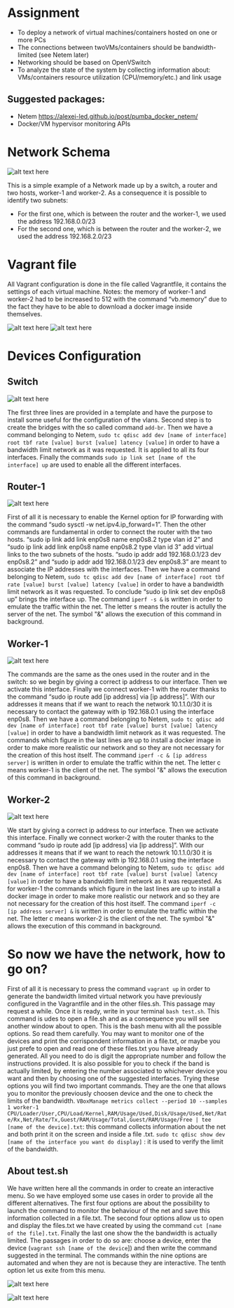 # Assignment

- To deploy a network of virtual machines/containers hosted on one or more PCs
- The connections between twoVMs/containers should be bandwidth-limited (see Netem later)
- Networking should be based on OpenVSwitch
- To analyze the state of the system by collecting information about: VMs/containers resource utilization (CPU/memory/etc.) and link usage

## Suggested packages:

- Netem https://alexei-led.github.io/post/pumba_docker_netem/
- Docker/VM hypervisor monitoring APIs

# Network Schema

![alt text here](https://github.com/calorechiara/Monitoring-Virtualized-Networks/blob/main/other/007055b2-0ff4-4243-99a8-18b82abe163a.jpg)

This is a simple example of a Network made up by a switch, a router and two hosts, worker-1 and worker-2. As a consequence it is possible to identify two subnets:
- For the first one, which is between the router and the worker-1, we used the address 192.168.0.0/23
- For the second one, which is between the router and the worker-2, we used the address 192.168.2.0/23

# Vagrant file

All Vagrant configuration is done in the file called Vagrantfile, it contains the settings of each virtual machine.
Notes: the memory of worker-1 and worker-2 had to be increased to 512 with the command “vb.memory” due to the fact they have to be able to download a docker image inside themselves.


![alt text here](https://github.com/calorechiara/Monitoring-Virtualized-Networks/blob/main/other/Immagine2.png)
![alt text here](https://github.com/calorechiara/Monitoring-Virtualized-Networks/blob/main/other/Immagine3.png)

# Devices Configuration

## Switch

![alt text here](https://github.com/calorechiara/Monitoring-Virtualized-Networks/blob/main/other/Immagine4.png)

The first three lines are provided in a template and have the purpose to install some useful for the configuration of the vlans.
Second step is to create the bridges with the so called command `add-br`.
Then we have a command belonging to Netem, `sudo tc qdisc add dev [name of interface] root tbf rate [value] burst [value] latency [value]` in order to have a bandwidth limit network as it was requested. It is applied to all its four interfaces.
Finally the commands `sudo ip link set [name of the interface] up` are used to enable all the different interfaces.

## Router-1



![alt text here](https://github.com/calorechiara/Monitoring-Virtualized-Networks/blob/main/other/Immagine5.png)

First of all it is necessary to enable the Kernel option for IP forwarding with the command “sudo sysctl -w net.ipv4.ip_forward=1”. Then the other commands are fundamental in order to connect the router with the two hosts.
“sudo ip link add link enp0s8 name enp0s8.2 type vlan id 2” and “sudo ip link add link enp0s8 name enp0s8.2 type vlan id 3” add virtual links to the two subnets of the hosts.
“sudo ip addr add 192.168.0.1/23 dev enp0s8.2” and “sudo ip addr add 192.168.0.1/23 dev enp0s8.3” are meant to associate the IP addresses with the interfaces.
Then we have a command belonging to Netem, `sudo tc qdisc add dev [name of interface] root tbf rate [value] burst [value] latency [value]` in order to have a bandwidth limit network as it was requested.
To conclude “sudo ip link set dev enp0s8 up” brings the interface up.
The command `iperf -s &` is written in order to emulate the traffic within the net. The letter s means the router is actully the server of the net. The symbol "&" allows the execution of this command in background.

## Worker-1


![alt text here](https://github.com/calorechiara/Monitoring-Virtualized-Networks/blob/main/other/Immagine6.png)

The commands are the same as the ones used in the router and in the switch: so we begin by giving a correct ip address to our interface.
Then we activate this interface. Finally we connect worker-1 with the router thanks to the command “sudo ip route add [ip address] via [ip address]”. With our addresses it means that if we want to reach the network 10.1.1.0/30 it is necessary to contact the gateway with ip 192.168.0.1 using the interface enp0s8.
Then we have a command belonging to Netem, `sudo tc qdisc add dev [name of interface] root tbf rate [value] burst [value] latency [value]` in order to have a bandwidth limit network as it was requested.
The commands which figure in the last lines are up to install a docker image in order to make more realistic our network and so they are not necessary for the creation of this host itself.
The command `iperf -c & [ip address server]` is written in order to emulate the traffic within the net. The letter c means worker-1 is the client of the net. The symbol "&" allows the execution of this command in background.

## Worker-2


![alt text here](https://github.com/calorechiara/Monitoring-Virtualized-Networks/blob/main/other/Immagine7.png)

We start by giving a correct ip address to our interface.
Then we activate this interface. Finally we connect worker-2 with the router thanks to the command “sudo ip route add [ip address] via [ip address]”. With our addresses it means that if we want to reach the netowrk 10.1.1.0/30 it is necessary to contact the gateway with ip 192.168.0.1 using the interface enp0s8.
Then we have a command belonging to Netem, `sudo tc qdisc add dev [name of interface] root tbf rate [value] burst [value] latency [value]` in order to have a bandwidth limit network as it was requested.
As for worker-1 the commands which figure in the last lines are up to install a docker image in order to make more realistic our network and so they are not necessary for the creation of this host itself.
The command `iperf -c [ip address server] &` is written in order to emulate the traffic within the net. The letter c means worker-2 is the client of the net. The symbol "&" allows the execution of this command in background.

# So now we have the network, how to go on?

First of all it is necessary to press the command `vagrant up` in order to generate the bandwidth limited virtual network you have previously configured in the Vagrantfile and in the other files.sh.
This passage may request a while.
Once it is ready, write in your terminal `bash test.sh`. This command is udes to open a file.sh and as a consequence you will see another window about to open.
This is the bash menu with all the possible options. So read them carefully.
You may want to monitor one of the devices and print the corrispondent information in a file.txt, or maybe you just prefe to open and read one of these files.txt you have already generated.
All you need to do is digit the appropriate number and follow the instructions provided.
It is also possible for you to check if the band is actually limited, by entering the number associated to whichever device you want and then by choosing one of the suggested interfaces.
Trying these options you will find two important commands. They are the one that allows you to monitor the previously choosen device and the one to check the limits of the bandwidth.
`VBoxManage metrics collect --period 10 --samples 1 worker-1 CPU/Loader/User,CPU/Load/Kernel,RAM/Usage/Used,Disk/Usage/Used,Net/Rate/Rx,Net/Rate/Tx,Guest/RAM/Usage/Total,Guest/RAM/Usage/Free | tee [name of the device].txt`: this command collects information about the net and both print it on the screen and inside a file .txt.
`sudo tc qdisc show dev [name of the interface you want do display]` : it is used to verify the limit of the bandwidth.

## About test.sh

We have written here all the commands in order to create an interactive menu. So we have employed some use cases in order to provide all the different alternatives.
The first four options are about the possibility to launch the command to monitor the behaviour of the net and save this information collected in a file.txt.
The second four options allow us to open and display the files.txt we have created by using the command `cut [name of the file].txt`.
Finally the last one show the the bandwidth is actually limited. The passages in order to do so are: choose a device, enter the device (`vagrant ssh [name of the device`]) and then write the command suggested in the terminal.
The commands within the nine options are automated and when they are not is because they are interactive.
The tenth option let us exite from this menu.

![alt text here](https://github.com/calorechiara/Monitoring-Virtualized-Networks/blob/main/other/Immagine9.png)

![alt text here](https://github.com/calorechiara/Monitoring-Virtualized-Networks/blob/main/other/Immagine1.png)

